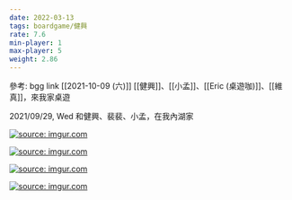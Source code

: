 ```yaml
---
date: 2022-03-13
tags: boardgame/健興
rate: 7.6
min-player: 1
max-player: 5
weight: 2.86
---
```


參考: bgg link
[[2021-10-09 (六)]] [[健興]]、[[小孟]]、[[Eric (桌遊咖)]]、[[維真]]，來我家桌遊

2021/09/29, Wed 和健興、裴裴、小孟，在我內湖家

<a href="https://imgur.com/5OAi8s6"><img src="https://i.imgur.com/5OAi8s6.jpg" title="source: imgur.com" /></a>

<a href="https://imgur.com/rAUbh3K"><img src="https://i.imgur.com/rAUbh3K.jpg" title="source: imgur.com" /></a>

<a href="https://imgur.com/p0lQSRR"><img src="https://i.imgur.com/p0lQSRR.jpg" title="source: imgur.com" /></a>

<a href="https://imgur.com/XViJ4Wq"><img src="https://i.imgur.com/XViJ4Wq.jpg" title="source: imgur.com" /></a>

